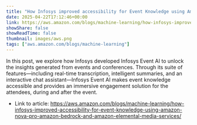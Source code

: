 ```yaml
---
title: "How Infosys improved accessibility for Event Knowledge using Amazon Nova Pro, Amazon Bedrock and Amazon Elemental Media Services"
date: 2025-04-22T17:12:46+00:00
link: https://aws.amazon.com/blogs/machine-learning/how-infosys-improved-accessibility-for-event-knowledge-using-amazon-nova-pro-amazon-bedrock-and-amazon-elemental-media-services/
showShare: false
showReadTime: false
thumbnail: images/aws.png
tags: ["aws.amazon.com/blogs/machine-learning"]
---
```

In this post, we explore how Infosys developed Infosys Event AI to unlock the insights generated from events and conferences. Through its suite of features—including real-time transcription, intelligent summaries, and an interactive chat assistant—Infosys Event AI makes event knowledge accessible and provides an immersive engagement solution for the attendees, during and after the event.

- Link to article: https://aws.amazon.com/blogs/machine-learning/how-infosys-improved-accessibility-for-event-knowledge-using-amazon-nova-pro-amazon-bedrock-and-amazon-elemental-media-services/